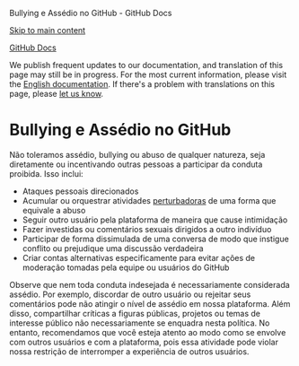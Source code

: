 Bullying e Assédio no GitHub - GitHub Docs

[Skip to main content](#main-content)

[](/pt)[GitHub Docs](/pt)

We publish frequent updates to our documentation, and translation of this page may still be in progress. For the most current information, please visit the [English documentation](/en). If there's a problem with translations on this page, please [let us know](https://github.com/contact?form[subject]=translation%20issue%20on%20docs.github.com&form[comments]=).

Bullying e Assédio no GitHub
==========

Não toleramos assédio, bullying ou abuso de qualquer natureza, seja diretamente ou incentivando outras pessoas a participar da conduta proibida. Isso inclui:

* Ataques pessoais direcionados
* Acumular ou orquestrar atividades [perturbadoras](/pt/github/site-policy/github-disrupting-the-experience-of-other-users) de uma forma que equivale a abuso
* Seguir outro usuário pela plataforma de maneira que cause intimidação
* Fazer investidas ou comentários sexuais dirigidos a outro indivíduo
* Participar de forma dissimulada de uma conversa de modo que instigue conflito ou prejudique uma discussão verdadeira
* Criar contas alternativas especificamente para evitar ações de moderação tomadas pela equipe ou usuários do GitHub

Observe que nem toda conduta indesejada é necessariamente considerada assédio. Por exemplo, discordar de outro usuário ou rejeitar seus comentários pode não atingir o nível de assédio em nossa plataforma. Além disso, compartilhar críticas a figuras públicas, projetos ou temas de interesse público não necessariamente se enquadra nesta política. No entanto, recomendamos que você esteja atento ao modo como se envolve com outros usuários e com a plataforma, pois essa atividade pode violar nossa restrição de interromper a experiência de outros usuários.
